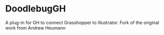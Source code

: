 # DoodlebugGH
A plug-in for GH to connect Grasshopper to Illustrator. Fork of the original work from Andrew Heumann
